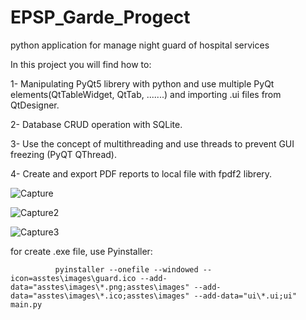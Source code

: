 # EPSP_Garde_Progect
python application for manage night guard of hospital services

In this project you will find how to:

   1- Manipulating PyQt5 librery with python and use multiple PyQt elements(QtTableWidget, QtTab, .......) and importing .ui files from QtDesigner.
    
   2- Database CRUD operation with SQLite.
    
   3- Use the concept of multithreading and use threads to prevent GUI freezing (PyQT QThread).
    
   4- Create and export PDF reports to local file with fpdf2 librery.
    
![Capture](https://user-images.githubusercontent.com/30577764/158579056-ba017029-0041-4a7e-a4b1-10c1c0966ef8.PNG)
    
![Capture2](https://user-images.githubusercontent.com/30577764/158579115-64dae6da-b43a-4800-9655-78223d29037c.PNG)

![Capture3](https://user-images.githubusercontent.com/30577764/158579187-e6c3bc4b-e8ca-490a-9f89-42f69a3a62fa.PNG)


for create .exe file, use Pyinstaller:
              
              pyinstaller --onefile --windowed --icon=asstes\images\guard.ico --add-data="asstes\images\*.png;asstes\images" --add-data="asstes\images\*.ico;asstes\images" --add-data="ui\*.ui;ui" main.py

